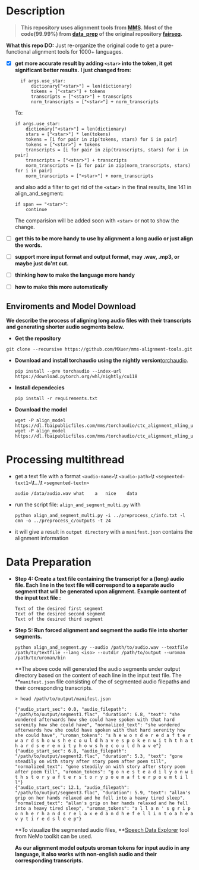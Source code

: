 # Description

> **This repository uses alignment tools from [MMS](https://research.facebook.com/publications/scaling-speech-technology-to-1000-languages/). Most of the code(99.99%) from [data_prep](https://github.com/facebookresearch/fairseq/tree/main/examples/mms/data_prep) of the original repository [fairseq](git@github.com:facebookresearch/fairseq.git).**

**What this repo DO:** Just re-organize the original code to get a pure-functional alignment tools for 1000+ languages.

* [X] **get more accurate result by adding **`<star>`** into the token, it get significant better results.**
  **I just changed from:**

  ```
    if args.use_star:
        dictionary["<star>"] = len(dictionary)
        tokens = ["<star>"] + tokens
        transcripts = ["<star>"] + transcripts
        norm_transcripts = ["<star>"] + norm_transcripts
  ```

  To:

  ```
  if args.use_star:
      dictionary["<star>"] = len(dictionary)
      stars = ["<star>"] * len(tokens)
      tokens = [i for pair in zip(tokens, stars) for i in pair]
      tokens = ["<star>"] + tokens
      transcripts = [i for pair in zip(transcripts, stars) for i in pair]
      transcripts = ["<star>"] + transcripts
      norm_transcripts = [i for pair in zip(norm_transcripts, stars) for i in pair]
      norm_transcripts = ["<star>"] + norm_transcripts
  ```

  and also add a filter to get rid of the **`<star>`** in the final results, line 141 in align_and_segment:

  ```
  if span == "<star>":
      continue
  ```

  The comparision will be added soon with `<star>` or not to show the change.
* [ ] **get this to be more handy to use by alignment a long audio or just align the words.**
* [ ] **support more input format and output format, may .wav, .mp3, or maybe just do'nt cut.**
* [ ] **thinking how to make the language more handy**
* [ ] **how to make this more automatically**

## Enviroments and Model Download

**We describe the process of aligning long audio files with their transcripts and generating shorter audio segments below.**

* **Get the repository**

```
git clone --recursive https://github.com/MXuer/mms-alignment-tools.git
```

* **Download and install torchaudio using the nightly version**[torchaudio](https://github.com/pytorch/audio/pull/3348).

  ```
  pip install --pre torchaudio --index-url https://download.pytorch.org/whl/nightly/cu118
  ```
* **Install dependecies**

  ```
  pip install -r requirements.txt
  ```
* **Download the model**

  ```
  wget -P align_model https://dl.fbaipublicfiles.com/mms/torchaudio/ctc_alignment_mling_uroman/model.pt
  wget -P align_model https://dl.fbaipublicfiles.com/mms/torchaudio/ctc_alignment_mling_uroman/dictionary.txt
  ```

# Processing multithread

- get a text file with a format `<audio-name>`\t `<audio-path>`\t `<segmented-text1>`\t...\t `<segmented-textn>`

  ```shell
  audio	/data/audio.wav	what	a	nice	data
  ```
- run the script file: `align_and_segment_multi.py` with

  ```
  python align_and_segment_multi.py -i ../preprocess_c/info.txt -l cmn -o ../preprocess_c/outputs -t 24
  ```
- it will give a result in `output directory` with a `manifest.json` contains the alignment information

# Data Preparation

* **Step 4: Create a text file containing the transcript for a (long) audio file. Each line in the text file will correspond to a separate audio segment that will be generated upon alignment.**
  **Example content of the input text file :**

  ```
  Text of the desired first segment
  Text of the desired second segment
  Text of the desired third segment
  ```
* **Step 5: Run forced alignment and segment the audio file into shorter segments.**

  ```
  python align_and_segment.py --audio /path/to/audio.wav --textfile /path/to/textfile --lang <iso> --outdir /path/to/output --uroman /path/to/uroman/bin 
  ```
  **The above code  will generated the audio segments under output directory based on the content of each line in the input text file. The **`manifest.json` file consisting of the of segmented audio filepaths and their corresponding transcripts.

  ```
  > head /path/to/output/manifest.json 

  {"audio_start_sec": 0.0, "audio_filepath": "/path/to/output/segment1.flac", "duration": 6.8, "text": "she wondered afterwards how she could have spoken with that hard serenity how she could have", "normalized_text": "she wondered afterwards how she could have spoken with that hard serenity how she could have", "uroman_tokens": "s h e w o n d e r e d a f t e r w a r d s h o w s h e c o u l d h a v e s p o k e n w i t h t h a t h a r d s e r e n i t y h o w s h e c o u l d h a v e"}
  {"audio_start_sec": 6.8, "audio_filepath": "/path/to/output/segment2.flac", "duration": 5.3, "text": "gone steadily on with story after story poem after poem till", "normalized_text": "gone steadily on with story after story poem after poem till", "uroman_tokens": "g o n e s t e a d i l y o n w i t h s t o r y a f t e r s t o r y p o e m a f t e r p o e m t i l l"}
  {"audio_start_sec": 12.1, "audio_filepath": "/path/to/output/segment3.flac", "duration": 5.9, "text": "allan's grip on her hands relaxed and he fell into a heavy tired sleep", "normalized_text": "allan's grip on her hands relaxed and he fell into a heavy tired sleep", "uroman_tokens": "a l l a n ' s g r i p o n h e r h a n d s r e l a x e d a n d h e f e l l i n t o a h e a v y t i r e d s l e e p"}
  ```
  **To visualize the segmented audio files, **[Speech Data Explorer](https://github.com/NVIDIA/NeMo/tree/main/tools/speech_data_explorer) tool from NeMo toolkit can be used.

  **As our alignment model outputs uroman tokens for input audio in any language, it also works with non-english audio and their corresponding transcripts.**
